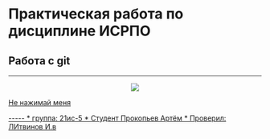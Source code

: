 # Практическая работа по дисциплине ИСРПО
## Работа с git
-----
<p align='center'><img src="https://celes.club/uploads/posts/2022-10/1666871246_63-celes-club-p-sobaka-s-dlinnim-nosom-instagram-65.jpg"
 src=width="300"></p>
<p><a href="https://sobakovod.club/12225-sobaka-s-bolshim-nosom-mem-69-foto.html">Не нажимай меня</p>
  -----
* группа: 21ис-5 
* Студент Прокопьев Артём 
* Проверил: ЛИтвинов И.в

